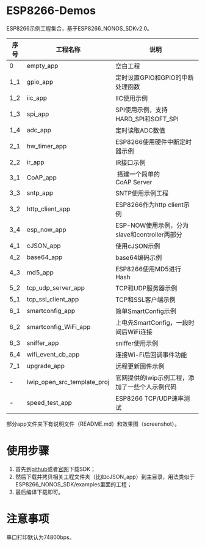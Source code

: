 # ESP8266-Demos

ESP8266示例工程集合，基于ESP8266_NONOS_SDKv2.0。

| 序号 | 工程名称 | 说明 |
|---|---|---|
| 0 | empty_app | 空白工程 |
| 1_1 | gpio_app | 定时设置GPIO和GPIO的中断处理函数 |
| 1_2 | iic_app | IIC使用示例 |
| 1_3 | spi_app | SPI使用示例，支持HARD_SPI和SOFT_SPI |
| 1_4 | adc_app| 定时读取ADC数值 |
| 2_1 | hw_timer_app | ESP8266使用硬件中断定时器示例 |
| 2_2 | ir_app | IR接口示例 |
| 3_1 | CoAP_app | 搭建一个简单的CoAP Server |
| 3_3 | sntp_app | SNTP使用示例工程 |
| 3_2 | http_client_app | ESP8266作为http client示例 |
| 3_4 | esp_now_app | ESP-NOW使用示例，分为slave和controller两部分 |
| 4_1 | cJSON_app | 使用cJSON示例 |
| 4_2 | base64_app | base64编码示例 |
| 4_3 | md5_app | ESP8266使用MD5进行Hash |
| 5_2 | tcp_udp_server_app | TCP和UDP服务器示例 |
| 5_1 | tcp_ssl_client_app | TCP和SSL客户端示例 |
| 6_1 | smartconfig_app | 简单SmartConfig示例 |
| 6_2 | smartconfig_WiFi_app | 上电先SmartConfig，一段时间后WiFi连接 |
| 6_3 | sniffer_app | sniffer使用示例 |
| 6_4 | wifi_event_cb_app | 连接Wi-Fi后回调事件功能 |
| 7_1 | upgrade_app |  远程更新固件示例 |
| - | lwip_open_src_template_proj | 官网提供的lwip示例工程，添加了一些个人示例代码 |
| - | speed_test_app | ESP8266 TCP/UDP速率测试 |

部分app文件夹下有说明文件（README.md）和效果图（screenshot）。

# 使用步骤

1. 首先到[github](https://github.com/espressif/ESP8266_NONOS_SDK)或者[官网](http://espressif.com/zh-hans/products/hardware/esp8266ex/resources)下载SDK；
2. 然后下载并拷贝相关工程文件夹（比如cJSON_app）到主目录，用法类似于ESP8266_NONOS_SDK/examples里面的工程；
3. 最后编译下载即可。

# 注意事项

串口打印默认为74800bps。

